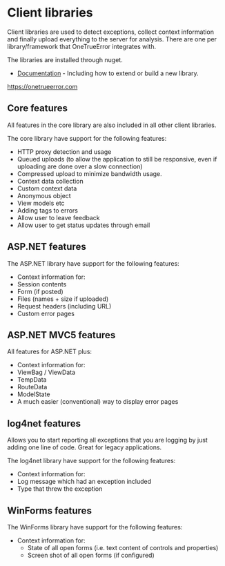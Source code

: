 Client libraries
================

Client libraries are used to detect exceptions, collect context information and finally upload everything to the server for analysis. There are one per library/framework that OneTrueError integrates with.

The libraries are installed through nuget. 

* [Documentation](https://onetrueerror.com/documentation/client) - Including how to extend or build a new library.

https://onetrueerror.com

## Core features

All features in the core library are also included in all other client libraries.

The core library have support for the following features:

* HTTP proxy detection and usage
* Queued uploads (to allow the application to still be responsive, even if uploading are done over a slow connection)
* Compressed upload to minimize bandwidth usage.
* Context data collection
* Custom context data
 * Anonymous object
 * View models etc
* Adding tags to errors
* Allow user to leave feedback
* Allow user to get status updates through email
 
## ASP.NET features

The ASP.NET library have support for the following features:

* Context information for:
 * Session contents
 * Form (if posted)
 * Files (names + size if uploaded)
 * Request headers (including URL)
* Custom error pages

## ASP.NET MVC5 features

All features for ASP.NET plus:

* Context information for:
 * ViewBag / ViewData
 * TempData
 * RouteData
 * ModelState
* A much easier (conventional) way to display error pages

## log4net features

Allows you to start reporting all exceptions that you are logging by just adding one line of code. Great for legacy applications.

The log4net library have support for the following features:

* Context information for:
 * Log message which had an exception included
 * Type that threw the exception

## WinForms features

The WinForms library have support for the following features:

* Context information for:
  * State of all open forms (i.e. text content of controls and properties)
  * Screen shot of all open forms (if configured)
